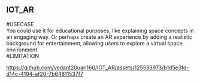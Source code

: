 ## IOT_AR
#USECASE  
You could use it for educational purposes, like explaining space concepts in an engaging way. Or perhaps create an AR experience by adding a realistic background for entertainment, allowing users to explore a virtual space environment.  
#LIMITATION  


  
  

https://github.com/vedant20uari160/IOT_AR/assets/125533973/b1d5e3fd-d14c-4104-af20-7b64811537f7

